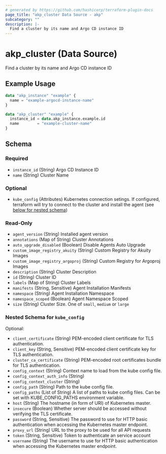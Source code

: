 ```yaml
---
# generated by https://github.com/hashicorp/terraform-plugin-docs
page_title: "akp_cluster Data Source - akp"
subcategory: ""
description: |-
  Find a cluster by its name and Argo CD instance ID
---
```


# akp_cluster (Data Source)

Find a cluster by its name and Argo CD instance ID

## Example Usage

```terraform
data "akp_instance" "example" {
  name = "example-argocd-instance-name"
}

data "akp_cluster" "example" {
  instance_id = data.akp_instance.example.id
  name        = "example-cluster-name"
}
```

<!-- schema generated by tfplugindocs -->
## Schema

### Required

- `instance_id` (String) Argo CD Instance ID
- `name` (String) Cluster Name

### Optional

- `kube_config` (Attributes) Kubernetes connection setings. If configured, terraform will try to connect to the cluster and install the agent (see [below for nested schema](#nestedatt--kube_config))

### Read-Only

- `agent_version` (String) Installed agent version
- `annotations` (Map of String) Cluster Annotations
- `auto_upgrade_disabled` (Boolean) Disable Agents Auto Upgrade
- `custom_image_registry_akuity` (String) Custom Registry for Akuity Images
- `custom_image_registry_argoproj` (String) Custom Registry for Argoproj Images
- `description` (String) Cluster Description
- `id` (String) Cluster ID
- `labels` (Map of String) Cluster Labels
- `manifests` (String, Sensitive) Agent Installation Manifests
- `namespace` (String) Agent Installation Namespace
- `namespace_scoped` (Boolean) Agent Namespace Scoped
- `size` (String) Cluster Size. One of `small`, `medium` or `large`

<a id="nestedatt--kube_config"></a>
### Nested Schema for `kube_config`

Optional:

- `client_certificate` (String) PEM-encoded client certificate for TLS authentication.
- `client_key` (String, Sensitive) PEM-encoded client certificate key for TLS authentication.
- `cluster_ca_certificate` (String) PEM-encoded root certificates bundle for TLS authentication.
- `config_context` (String) Context name to load from the kube config file.
- `config_context_auth_info` (String)
- `config_context_cluster` (String)
- `config_path` (String) Path to the kube config file.
- `config_paths` (List of String) A list of paths to kube config files. Can be set with KUBE_CONFIG_PATHS environment variable.
- `host` (String) The hostname (in form of URI) of Kubernetes master.
- `insecure` (Boolean) Whether server should be accessed without verifying the TLS certificate.
- `password` (String, Sensitive) The password to use for HTTP basic authentication when accessing the Kubernetes master endpoint.
- `proxy_url` (String) URL to the proxy to be used for all API requests
- `token` (String, Sensitive) Token to authenticate an service account
- `username` (String) The username to use for HTTP basic authentication when accessing the Kubernetes master endpoint.


